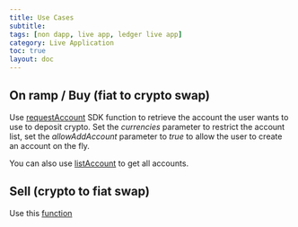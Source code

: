 ```yaml
---
title: Use Cases
subtitle:
tags: [non dapp, live app, ledger live app]
category: Live Application
toc: true
layout: doc
---
```


## On ramp / Buy (fiat to crypto swap)

Use [requestAccount](https://github.com/LedgerHQ/live-app-sdk/blob/main/docs/reference/classes/LedgerLivePlatformSDK.md#requestaccount) SDK function to retrieve the account the user wants to use to deposit crypto. Set the *currencies* parameter to restrict the account list, set the *allowAddAccount* parameter to *true* to allow the user to create an account on the fly.

You can also use [listAccount](https://github.com/LedgerHQ/live-app-sdk/blob/main/docs/reference/classes/LedgerLivePlatformSDK.md#listaccounts) to get all accounts.

## Sell (crypto to fiat swap)

Use this [function](../howto/sell/)